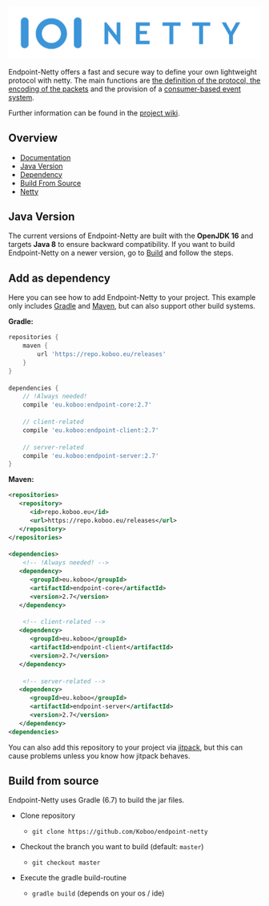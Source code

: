 ![Binflux-Netty](binflux-netty.png)

Endpoint-Netty offers a fast and secure way to define 
your own lightweight protocol with netty. 
The main functions are 
[the definition of the protocol, 
the encoding of the packets](https://github.com/Koboo/endpoint-netty/tree/master/endpoint-core/src/main/java/eu/koboo/endpoint/core/codec)
and the provision of a 
[consumer-based event system](https://github.com/Koboo/endpoint-netty/tree/master/endpoint-core/src/main/java/eu/koboo/endpoint/core/events).

Further information can be found in the [project wiki](https://github.com/Koboo/endpoint-netty/wiki).

## Overview

* [Documentation](https://github.com/Koboo/endpoint-netty/wiki)
* [Java Version](#java-version)
* [Dependency](#add-as-dependency)
* [Build From Source](#build-from-source)
* [Netty](https://netty.io)  

## Java Version

The current versions of Endpoint-Netty are built with the **OpenJDK 16** and targets **Java 8** to ensure backward compatibility. If you want to build Endpoint-Netty on a newer version, go to [Build](#build-from-source) and follow the steps.

## Add as dependency

Here you can see how to add Endpoint-Netty to your project. This example only includes [Gradle](https://gradle.org/) and [Maven](https://maven.apache.org/), 
but can also support other build systems. 

**Gradle:**
```groovy
repositories {
    maven { 
        url 'https://repo.koboo.eu/releases' 
    }
}

dependencies {
    // !Always needed! 
    compile 'eu.koboo:endpoint-core:2.7'
        
    // client-related     
    compile 'eu.koboo:endpoint-client:2.7'
        
    // server-related     
    compile 'eu.koboo:endpoint-server:2.7'
}
```
**Maven:**
````xml
<repositories>
   <repository>
      <id>repo.koboo.eu</id>
      <url>https://repo.koboo.eu/releases</url>
   </repository>
</repositories>

<dependencies>
    <!-- !Always needed! --> 
   <dependency>
      <groupId>eu.koboo</groupId>
      <artifactId>endpoint-core</artifactId>
      <version>2.7</version>
   </dependency>
   
    <!-- client-related -->     
   <dependency>
      <groupId>eu.koboo</groupId>
      <artifactId>endpoint-client</artifactId>
      <version>2.7</version>
   </dependency>
   
    <!-- server-related -->    
   <dependency>
      <groupId>eu.koboo</groupId>
      <artifactId>endpoint-server</artifactId>
      <version>2.7</version>
   </dependency>
<dependencies>
````

You can also add this repository to your project via [jitpack](https://jitpack.io/), but this can cause problems unless you know how jitpack behaves.

## Build from source

Endpoint-Netty uses Gradle (6.7) to build the jar files.

* Clone repository 
  * ``git clone https://github.com/Koboo/endpoint-netty``
  
* Checkout the branch you want to build (default: ``master``)
  * ``git checkout master``
  
* Execute the gradle build-routine
  * ``gradle build`` (depends on your os / ide)
